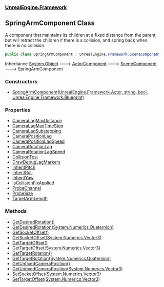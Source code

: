### [UnrealEngine.Framework](./UnrealEngine-Framework.md 'UnrealEngine.Framework')
## SpringArmComponent Class
A component that maintains its children at a fixed distance from the parent, but will retract the children if there is a collision, and spring back when there is no collision  
```csharp
public class SpringArmComponent : UnrealEngine.Framework.SceneComponent
```
Inheritance [System.Object](https://docs.microsoft.com/en-us/dotnet/api/System.Object 'System.Object') &#129106; [ActorComponent](./ActorComponent.md 'UnrealEngine.Framework.ActorComponent') &#129106; [SceneComponent](./SceneComponent.md 'UnrealEngine.Framework.SceneComponent') &#129106; SpringArmComponent  
### Constructors
- [SpringArmComponent(UnrealEngine.Framework.Actor, string, bool, UnrealEngine.Framework.Blueprint)](./SpringArmComponent-SpringArmComponent(Actor_string_bool_Blueprint).md 'UnrealEngine.Framework.SpringArmComponent.SpringArmComponent(UnrealEngine.Framework.Actor, string, bool, UnrealEngine.Framework.Blueprint)')
### Properties
- [CameraLagMaxDistance](./SpringArmComponent-CameraLagMaxDistance.md 'UnrealEngine.Framework.SpringArmComponent.CameraLagMaxDistance')
- [CameraLagMaxTimeStep](./SpringArmComponent-CameraLagMaxTimeStep.md 'UnrealEngine.Framework.SpringArmComponent.CameraLagMaxTimeStep')
- [CameraLagSubstepping](./SpringArmComponent-CameraLagSubstepping.md 'UnrealEngine.Framework.SpringArmComponent.CameraLagSubstepping')
- [CameraPositionLag](./SpringArmComponent-CameraPositionLag.md 'UnrealEngine.Framework.SpringArmComponent.CameraPositionLag')
- [CameraPositionLagSpeed](./SpringArmComponent-CameraPositionLagSpeed.md 'UnrealEngine.Framework.SpringArmComponent.CameraPositionLagSpeed')
- [CameraRotationLag](./SpringArmComponent-CameraRotationLag.md 'UnrealEngine.Framework.SpringArmComponent.CameraRotationLag')
- [CameraRotationLagSpeed](./SpringArmComponent-CameraRotationLagSpeed.md 'UnrealEngine.Framework.SpringArmComponent.CameraRotationLagSpeed')
- [CollisionTest](./SpringArmComponent-CollisionTest.md 'UnrealEngine.Framework.SpringArmComponent.CollisionTest')
- [DrawDebugLagMarkers](./SpringArmComponent-DrawDebugLagMarkers.md 'UnrealEngine.Framework.SpringArmComponent.DrawDebugLagMarkers')
- [InheritPitch](./SpringArmComponent-InheritPitch.md 'UnrealEngine.Framework.SpringArmComponent.InheritPitch')
- [InheritRoll](./SpringArmComponent-InheritRoll.md 'UnrealEngine.Framework.SpringArmComponent.InheritRoll')
- [InheritYaw](./SpringArmComponent-InheritYaw.md 'UnrealEngine.Framework.SpringArmComponent.InheritYaw')
- [IsCollisionFixApplied](./SpringArmComponent-IsCollisionFixApplied.md 'UnrealEngine.Framework.SpringArmComponent.IsCollisionFixApplied')
- [ProbeChannel](./SpringArmComponent-ProbeChannel.md 'UnrealEngine.Framework.SpringArmComponent.ProbeChannel')
- [ProbeSize](./SpringArmComponent-ProbeSize.md 'UnrealEngine.Framework.SpringArmComponent.ProbeSize')
- [TargetArmLength](./SpringArmComponent-TargetArmLength.md 'UnrealEngine.Framework.SpringArmComponent.TargetArmLength')
### Methods
- [GetDesiredRotation()](./SpringArmComponent-GetDesiredRotation().md 'UnrealEngine.Framework.SpringArmComponent.GetDesiredRotation()')
- [GetDesiredRotation(System.Numerics.Quaternion)](./SpringArmComponent-GetDesiredRotation(Quaternion).md 'UnrealEngine.Framework.SpringArmComponent.GetDesiredRotation(System.Numerics.Quaternion)')
- [GetSocketOffset()](./SpringArmComponent-GetSocketOffset().md 'UnrealEngine.Framework.SpringArmComponent.GetSocketOffset()')
- [GetSocketOffset(System.Numerics.Vector3)](./SpringArmComponent-GetSocketOffset(Vector3).md 'UnrealEngine.Framework.SpringArmComponent.GetSocketOffset(System.Numerics.Vector3)')
- [GetTargetOffset()](./SpringArmComponent-GetTargetOffset().md 'UnrealEngine.Framework.SpringArmComponent.GetTargetOffset()')
- [GetTargetOffset(System.Numerics.Vector3)](./SpringArmComponent-GetTargetOffset(Vector3).md 'UnrealEngine.Framework.SpringArmComponent.GetTargetOffset(System.Numerics.Vector3)')
- [GetTargetRotation()](./SpringArmComponent-GetTargetRotation().md 'UnrealEngine.Framework.SpringArmComponent.GetTargetRotation()')
- [GetTargetRotation(System.Numerics.Quaternion)](./SpringArmComponent-GetTargetRotation(Quaternion).md 'UnrealEngine.Framework.SpringArmComponent.GetTargetRotation(System.Numerics.Quaternion)')
- [GetUnfixedCameraPosition()](./SpringArmComponent-GetUnfixedCameraPosition().md 'UnrealEngine.Framework.SpringArmComponent.GetUnfixedCameraPosition()')
- [GetUnfixedCameraPosition(System.Numerics.Vector3)](./SpringArmComponent-GetUnfixedCameraPosition(Vector3).md 'UnrealEngine.Framework.SpringArmComponent.GetUnfixedCameraPosition(System.Numerics.Vector3)')
- [SetSocketOffset(System.Numerics.Vector3)](./SpringArmComponent-SetSocketOffset(Vector3).md 'UnrealEngine.Framework.SpringArmComponent.SetSocketOffset(System.Numerics.Vector3)')
- [SetTargetOffset(System.Numerics.Vector3)](./SpringArmComponent-SetTargetOffset(Vector3).md 'UnrealEngine.Framework.SpringArmComponent.SetTargetOffset(System.Numerics.Vector3)')
